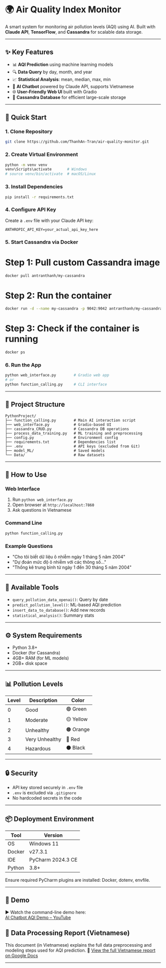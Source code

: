 # 🌍 Air Quality Index Monitor

A smart system for monitoring air pollution levels (AQI) using AI. Built with **Claude API**, **TensorFlow**, and **Cassandra** for scalable data storage.

---

## ✨ Key Features

* 📊 **AQI Prediction** using machine learning models
* 🔍 **Data Query** by day, month, and year
* 📈 **Statistical Analysis**: mean, median, max, min
* 💬 **AI Chatbot** powered by Claude API, supports Vietnamese
* 🌐 **User-Friendly Web UI** built with Gradio
* 💾 **Cassandra Database** for efficient large-scale storage

---

## 🚀 Quick Start

### 1. Clone Repository

```bash
git clone https://github.com/ThanhAn-Tran/air-quality-monitor.git
```

### 2. Create Virtual Environment

```bash
python -m venv venv
venv\Scripts\activate       # Windows
# source venv/bin/activate  # macOS/Linux
```

### 3. Install Dependencies

```bash
pip install -r requirements.txt
```

### 4. Configure API Key

Create a `.env` file with your Claude API key:

```env
ANTHROPIC_API_KEY=your_actual_api_key_here
```

### 5. Start Cassandra via Docker

# Step 1: Pull custom Cassandra image
```bash
docker pull antranthanh/my-cassandra
```

# Step 2: Run the container
```bash
docker run -d --name my-cassandra -p 9042:9042 antranthanh/my-cassandra
```

# Step 3: Check if the container is running
```bash
docker ps
```

### 6. Run the App

```bash
python web_interface.py        # Gradio web app
# or
python function_calling.py     # CLI interface
```

---

## 📁 Project Structure

```
PythonProject/
├── function_calling.py        # Main AI interaction script
├── web_interface.py           # Gradio-based UI
├── cassandra_CRUD.py          # Cassandra DB operations
├── process_data_training.py   # ML training and preprocessing
├── config.py                  # Environment config
├── requirements.txt           # Dependencies list
├── .env                       # API keys (excluded from Git)
├── model_ML/                  # Saved models
└── Data/                      # Raw datasets
```

---

## 🎯 How to Use

### Web Interface

1. Run `python web_interface.py`
2. Open browser at `http://localhost:7860`
3. Ask questions in Vietnamese

### Command Line

```bash
python function_calling.py
```

### Example Questions

* "Cho tôi biết dữ liệu ô nhiễm ngày 1 tháng 5 năm 2004"
* "Dự đoán mức độ ô nhiễm với các thông số..."
* "Thống kê trung bình từ ngày 1 đến 30 tháng 5 năm 2004"

---

## 🧰 Available Tools

* `query_pollution_data_openai()`: Query by date
* `predict_pollution_level()`: ML-based AQI prediction
* `insert_data_to_database()`: Add new records
* `statistical_analysis()`: Summary stats

---

## ⚙️ System Requirements

* Python 3.8+
* Docker (for Cassandra)
* 4GB+ RAM (for ML models)
* 2GB+ disk space

---

## 📊 Pollution Levels

| Level | Description    | Color     |
| ----- | -------------- | --------- |
| 0     | Good           | 🟢 Green  |
| 1     | Moderate       | 🟡 Yellow |
| 2     | Unhealthy      | 🟠 Orange |
| 3     | Very Unhealthy | 🔴 Red    |
| 4     | Hazardous      | ⚫ Black   |

---

## 🔒 Security

* API key stored securely in `.env` file
* `.env` is excluded via `.gitignore`
* No hardcoded secrets in the code

---

## 📦 Deployment Environment

| Tool   | Version           |
| ------ | ----------------- |
| OS     | Windows 11        |
| Docker | v27.3.1           |
| IDE    | PyCharm 2024.3 CE |
| Python | 3.8+              |

Ensure required PyCharm plugins are installed: Docker, dotenv, envfile.

---
## 🎥 Demo

▶️ Watch the command-line demo here:  
[AI Chatbot AQI Demo – YouTube](https://youtu.be/WT5ym4amlG4)

## 📄 Data Processing Report (Vietnamese)

This document (in Vietnamese) explains the full data preprocessing and modeling steps used for AQI prediction.
📘 [View the full Vietnamese report on Google Docs](https://drive.google.com/file/d/1omTFpcr2el7ki6TgnbFB4iVZbT88K-b1/view?usp=sharing)



---

